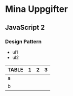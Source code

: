 # Mina Uppgifter
## JavaScript 2
### Design Pattern

* ul1
* ul2


TABLE| 1 | 2 | 3
--- | --- | ---| ---
a |  |  | 
b |  |  |

